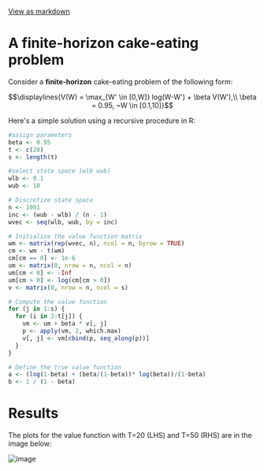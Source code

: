 <a href="https://github.com/chiangnicholas/chiangnicholas.github.io/blob/main/_posts/2024-11-19-Finite-Horizon-Cake-Eating.md">View as markdown</a>
<a id="post-top"></a>
# A finite-horizon cake-eating problem

Consider a **finite-horizon** cake-eating problem of the following form:
```math
\displaylines{V(W) = \max_{W' \in [0,W]} log(W-W') + \beta V(W'),\\
\beta = 0.95, ~W \in [0.1,10]}
```

Here's a simple solution using a recursive procedure in R:

```R
#assign parameters
beta <- 0.95
t <- c(20)
s <- length(t)

#select state space [wlb wub]
wlb <- 0.1
wub <- 10

# Discretize state space
n <- 1001
inc <- (wub - wlb) / (n - 1)
wvec <- seq(wlb, wub, by = inc)

# Initialize the value function matrix
wm <- matrix(rep(wvec, n), ncol = n, byrow = TRUE)
cm <- wm - t(wm)
cm[cm == 0] <- 1e-6
um <- matrix(0, nrow = n, ncol = n)
um[cm < 0] <- -Inf
um[cm > 0] <- log(cm[cm > 0])
v <- matrix(0, nrow = n, ncol = s)

# Compute the value function
for (j in 1:s) {
  for (i in 2:t[j]) {
    vm <- um + beta * v[, j]
    p <- apply(vm, 2, which.max)
    v[, j] <- vm[cbind(p, seq_along(p))]
  }
}

# Define the true value function
a <- (log(1-beta) + (beta/(1-beta))* log(beta))/(1-beta)
b <- 1 / (1 - beta)
```

# Results
The plots for the value function with T=20 (LHS) and T=50 (RHS) are in the image below:

![image](https://github.com/user-attachments/assets/0c38c29f-c402-4f5b-bc77-4c721c31982a)
